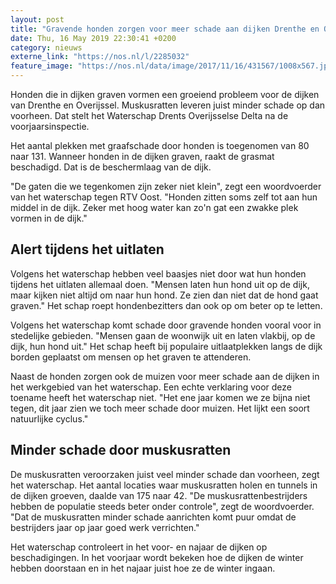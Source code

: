 ```yaml
---
layout: post
title: "Gravende honden zorgen voor meer schade aan dijken Drenthe en Overijssel"
date: Thu, 16 May 2019 22:30:41 +0200
category: nieuws
externe_link: "https://nos.nl/l/2285032"
feature_image: "https://nos.nl/data/image/2017/11/16/431567/1008x567.jpg"
---
```


<p>Honden die in dijken graven vormen een groeiend probleem voor de dijken van Drenthe en Overijssel. Muskusratten leveren juist minder schade op dan voorheen. Dat stelt het Waterschap Drents Overijsselse Delta na de voorjaarsinspectie.</p>
<p>Het aantal plekken met graafschade door honden is toegenomen van 80 naar 131. Wanneer honden in de dijken graven, raakt de grasmat beschadigd. Dat is de beschermlaag van de dijk.</p>
<p>"De gaten die we tegenkomen zijn zeker niet klein", zegt een woordvoerder van het waterschap tegen RTV Oost. "Honden zitten soms zelf tot aan hun middel in de dijk. Zeker met hoog water kan zo'n gat een zwakke plek vormen in de dijk."</p>
<h2>Alert tijdens het uitlaten</h2>
<p>Volgens het waterschap hebben veel baasjes niet door wat hun honden tijdens het uitlaten allemaal doen. "Mensen laten hun hond uit op de dijk, maar kijken niet altijd om naar hun hond. Ze zien dan niet dat de hond gaat graven." Het schap roept hondenbezitters dan ook op om beter op te letten.</p>
<p>Volgens het waterschap komt schade door gravende honden vooral voor in stedelijke gebieden. "Mensen gaan de woonwijk uit en laten vlakbij, op de dijk, hun hond uit." Het schap heeft bij populaire uitlaatplekken langs de dijk borden geplaatst om mensen op het graven te attenderen.</p>
<p>Naast de honden zorgen ook de muizen voor meer schade aan de dijken in het werkgebied van het waterschap. Een echte verklaring voor deze toename heeft het waterschap niet. "Het ene jaar komen we ze bijna niet tegen, dit jaar zien we toch meer schade door muizen. Het lijkt een soort natuurlijke cyclus."</p>
<h2>Minder schade door muskusratten</h2>
<p>De muskusratten veroorzaken juist veel minder schade dan voorheen, zegt het waterschap. Het aantal locaties waar muskusratten holen en tunnels in de dijken groeven, daalde van 175 naar 42. "De muskusrattenbestrijders hebben de populatie steeds beter onder controle", zegt de woordvoerder. "Dat de muskusratten minder schade aanrichten komt puur omdat de bestrijders jaar op jaar goed werk verrichten."</p>
<p>Het waterschap controleert in het voor- en najaar de dijken op beschadigingen. In het voorjaar wordt bekeken hoe de dijken de winter hebben doorstaan en in het najaar juist hoe ze de winter ingaan.</p>
